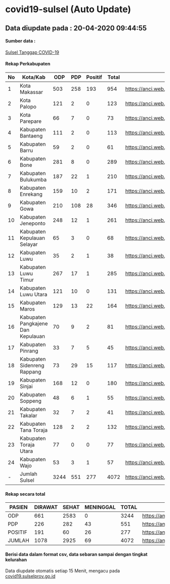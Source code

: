 # covid19-sulsel (Auto Update)

## Data diupdate pada : 20-04-2020 09:44:55

#### Sumber data :
[Sulsel Tanggap COVID-19](https://covid19.sulselprov.go.id)

#### Rekap Perkabupaten 
|No|Kota/Kab|ODP|PDP|Positif|Total|Link|
| --- | --- | --- | --- | --- | --- | --- |
|1|Kota Makassar|503|258|193|954|https://anci.web.id/cor/kota_makassar|
|2|Kota Palopo|121|2|0|123|https://anci.web.id/cor/kota_palopo|
|3|Kota Parepare|66|7|0|73|https://anci.web.id/cor/kota_parepare|
|4|Kabupaten Bantaeng|111|2|0|113|https://anci.web.id/cor/kabupaten_bantaeng|
|5|Kabupaten Barru|59|2|0|61|https://anci.web.id/cor/kabupaten_barru|
|6|Kabupaten Bone|281|8|0|289|https://anci.web.id/cor/kabupaten_bone|
|7|Kabupaten Bulukumba|187|22|1|210|https://anci.web.id/cor/kabupaten_bulukumba|
|8|Kabupaten Enrekang|159|10|2|171|https://anci.web.id/cor/kabupaten_enrekang|
|9|Kabupaten Gowa|210|108|28|346|https://anci.web.id/cor/kabupaten_gowa|
|10|Kabupaten Jeneponto|248|12|1|261|https://anci.web.id/cor/kabupaten_jeneponto|
|11|Kabupaten Kepulauan Selayar|65|3|0|68|https://anci.web.id/cor/kabupaten_kepulauan_selayar|
|12|Kabupaten Luwu|35|2|1|38|https://anci.web.id/cor/kabupaten_luwu|
|13|Kabupaten Luwu Timur|267|17|1|285|https://anci.web.id/cor/kabupaten_luwu_timur|
|14|Kabupaten Luwu Utara|121|10|0|131|https://anci.web.id/cor/kabupaten_luwu_utara|
|15|Kabupaten Maros|129|13|22|164|https://anci.web.id/cor/kabupaten_maros|
|16|Kabupaten Pangkajene Dan Kepulauan|70|9|2|81|https://anci.web.id/cor/kabupaten_pangkajene_dan_kepulauan|
|17|Kabupaten Pinrang|33|7|5|45|https://anci.web.id/cor/kabupaten_pinrang|
|18|Kabupaten Sidenreng Rappang|73|29|15|117|https://anci.web.id/cor/kabupaten_sidenreng_rappang|
|19|Kabupaten Sinjai|168|12|0|180|https://anci.web.id/cor/kabupaten_sinjai|
|20|Kabupaten Soppeng|48|6|1|55|https://anci.web.id/cor/kabupaten_soppeng|
|21|Kabupaten Takalar|32|7|2|41|https://anci.web.id/cor/kabupaten_takalar|
|22|Kabupaten Tana Toraja|128|2|2|132|https://anci.web.id/cor/kabupaten_tana_toraja|
|23|Kabupaten Toraja Utara|77|0|0|77|https://anci.web.id/cor/kabupaten_toraja_utara|
|24|Kabupaten Wajo|53|3|1|57|https://anci.web.id/cor/kabupaten_wajo|
|-|Jumlah Sulsel|3244|551|277|4072|https://anci.web.id/cor/jumlah_sulsel|

#### Rekap secara total

| PASIEN | DIRAWAT | SEHAT | MENINGGAL | TOTAL | LINK |
| ---- | -------- | ---- | ---- |  ---- | ---- |
| ODP | 661 | 2583 | 0 | 3244 | https://anci.web.id/cor/odp_detail.html |
| PDP | 226 | 282 | 43 | 551 | https://anci.web.id/cor/pdp_detail.html |
| POSITIF | 191 | 60 | 26 | 277 | https://anci.web.id/cor/positif_detail.html |
| JUMLAH | 1078 | 2925 | 69 | 4072 | https://anci.web.id/cor/jumlah_sulsel/ |

 
#### Berisi data dalam format csv, data sebaran sampai dengan tingkat kelurahan

Data diupdate otomatis setiap 15 Menit, mengacu pada [covid19.sulselprov.go.id](https://covid19.sulselprov.go.id)


